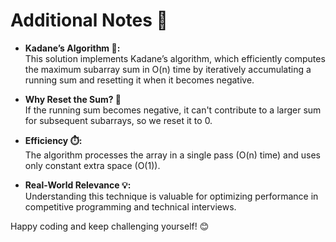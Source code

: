 # Additional Notes 📝

- **Kadane’s Algorithm 🚀:**  
  This solution implements Kadane’s algorithm, which efficiently computes the maximum subarray sum in O(n) time by iteratively accumulating a running sum and resetting it when it becomes negative.

- **Why Reset the Sum? 🔄**  
  If the running sum becomes negative, it can't contribute to a larger sum for subsequent subarrays, so we reset it to 0.

- **Efficiency ⏱️:**  
  The algorithm processes the array in a single pass (O(n) time) and uses only constant extra space (O(1)).

- **Real-World Relevance 💡:**  
  Understanding this technique is valuable for optimizing performance in competitive programming and technical interviews.

Happy coding and keep challenging yourself! 😊
